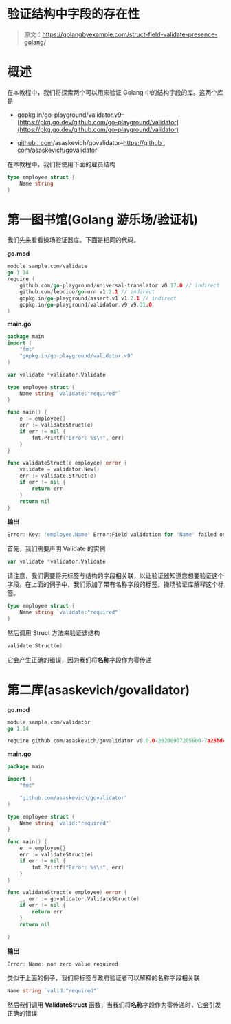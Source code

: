 # 验证结构中字段的存在性

> 原文：<https://golangbyexample.com/struct-field-validate-presence-golang/>

# **概述**

在本教程中，我们将探索两个可以用来验证 Golang 中的结构字段的库。这两个库是

*   gopkg.in/go-playground/validator.v9–[https://pkg.go.dev/github.com/go-playground/validator](https://pkg.go.dev/github.com/go-playground/validator)

*   [github . com](http://github.com)/asaskevich/govalidator–[https://github . com/asaskevich/govalidator](https://github.com/asaskevich/govalidator)

在本教程中，我们将使用下面的雇员结构

```go
type employee struct {
    Name string
}
```

# **第一图书馆(Golang 游乐场/验证机)**

我们先来看看操场验证器库。下面是相同的代码。

**go.mod**

```go
module sample.com/validate
go 1.14
require (
    github.com/go-playground/universal-translator v0.17.0 // indirect
    github.com/leodido/go-urn v1.2.1 // indirect
    gopkg.in/go-playground/assert.v1 v1.2.1 // indirect
    gopkg.in/go-playground/validator.v9 v9.31.0
)
```

**main.go**

```go
package main
import (
    "fmt"
    "gopkg.in/go-playground/validator.v9"
)

var validate *validator.Validate

type employee struct {
    Name string `validate:"required"`
}

func main() {
    e := employee{}
    err := validateStruct(e)
    if err != nil {
        fmt.Printf("Error: %s\n", err)
    }
}

func validateStruct(e employee) error {
    validate = validator.New()
    err := validate.Struct(e)
    if err != nil {
        return err
    }
    return nil
}
```

**输出**

```go
Error: Key: 'employee.Name' Error:Field validation for 'Name' failed on the 'required' tag
```

首先，我们需要声明 Validate 的实例

```go
var validate *validator.Validate
```

请注意，我们需要将元标签与结构的字段相关联，以让验证器知道您想要验证这个字段。在上面的例子中，我们添加了带有名称字段的标签。操场验证库解释这个标签。

```go
type employee struct {
    Name string `validate:"required"`
}
```

然后调用 Struct 方法来验证该结构

```go
validate.Struct(e)
```

它会产生正确的错误，因为我们将**名称**字段作为零传递

# **第二库(asaskevich/govalidator)**

**go.mod**

```go
module sample.com/validator
go 1.14

require github.com/asaskevich/govalidator v0.0.0-20200907205600-7a23bdc65eef
```

**main.go**

```go
package main

import (
	"fmt"

	"github.com/asaskevich/govalidator"
)

type employee struct {
	Name string `valid:"required"`
}

func main() {
	e := employee{}
	err := validateStruct(e)
	if err != nil {
		fmt.Printf("Error: %s\n", err)
	}
}

func validateStruct(e employee) error {
	_, err := govalidator.ValidateStruct(e)
	if err != nil {
		return err
	}
	return nil

}
```

**输出**

```go
Error: Name: non zero value required
```

类似于上面的例子，我们将标签与政府验证者可以解释的名称字段相关联

```go
Name string `valid:"required"`
```

然后我们调用 **ValidateStruct** 函数，当我们将**名称**字段作为零传递时，它会引发正确的错误